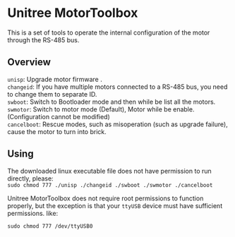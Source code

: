 # Unitree MotorToolbox  
This is a set of tools to operate the internal configuration of the motor through the RS-485 bus.

## Overview

`unisp`: Upgrade motor firmware .  
`changeid`: If you have multiple motors connected to a RS-485 bus, you need to change them to separate ID.  
`swboot`: Switch to Bootloader mode and then while be list all the motors.  
`swmotor`: Switch to motor mode (Default), Motor while be enable.(Configuration cannot be modified)  
`cancelboot`: Rescue modes, such as misoperation (such as upgrade failure), cause the motor to turn into brick.  

## Using

The downloaded linux executable file does not have permission to run directly, please:  
`sudo chmod 777 ./unisp ./changeid ./swboot ./swmotor ./cancelboot`

Unitree MotorToolbox does not require root permissions to function properly, but the exception is that your `ttyUSB` device must have sufficient permissions. like: 

`sudo chmod 777 /dev/ttyUSB0`